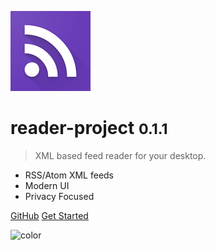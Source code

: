 ![logo](media/icon.png)

# reader-project <small>0.1.1</small>

> XML based feed reader for your desktop.

- RSS/Atom XML feeds
- Modern UI
- Privacy Focused 

[GitHub](https://github.com/rahuldshetty/reader-project/)
[Get Started](#reader-project)

<!-- background color -->

![color](#f0f0f0)